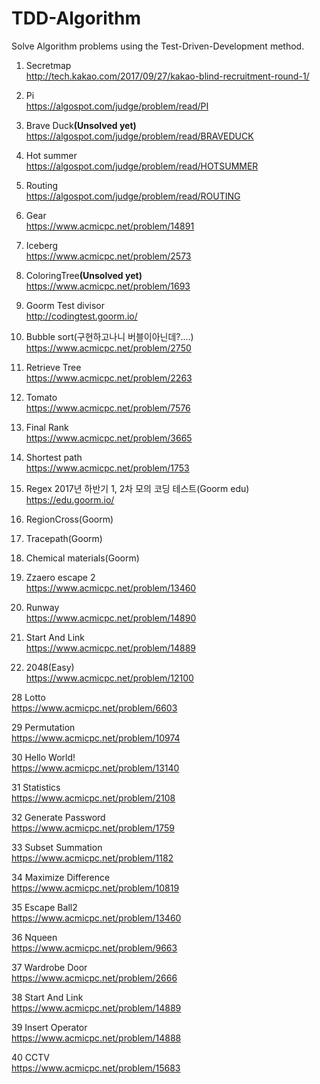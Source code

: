 # TDD-Algorithm
Solve Algorithm problems using the Test-Driven-Development method.

1. Secretmap<br/>
http://tech.kakao.com/2017/09/27/kakao-blind-recruitment-round-1/

2. Pi<br/>
https://algospot.com/judge/problem/read/PI

3. Brave Duck<b>(Unsolved yet)</b><br/>
https://algospot.com/judge/problem/read/BRAVEDUCK

4. Hot summer<br/>
https://algospot.com/judge/problem/read/HOTSUMMER

5. Routing<br/>
https://algospot.com/judge/problem/read/ROUTING

6. Gear<br/>
https://www.acmicpc.net/problem/14891

7. Iceberg<br/>
https://www.acmicpc.net/problem/2573

8. ColoringTree<b>(Unsolved yet)</b><br/>
https://www.acmicpc.net/problem/1693

9. Goorm Test divisor<br/>
http://codingtest.goorm.io/

10. Bubble sort(구현하고나니 버블이아닌데?....)<br/>
https://www.acmicpc.net/problem/2750

11. Retrieve Tree<br/>
https://www.acmicpc.net/problem/2263

12. Tomato<br/>
https://www.acmicpc.net/problem/7576

13. Final Rank<br/>
https://www.acmicpc.net/problem/3665

14. Shortest path<br/>
https://www.acmicpc.net/problem/1753

15. Regex 2017년 하반기 1, 2차 모의 코딩 테스트(Goorm edu)<br/>
https://edu.goorm.io/<br/>
16. RegionCross(Goorm)
17. Tracepath(Goorm)
18. Chemical materials(Goorm)

19. Zzaero escape 2<br/>
https://www.acmicpc.net/problem/13460

20. Runway<br/>
https://www.acmicpc.net/problem/14890

21. Start And Link<br/>
https://www.acmicpc.net/problem/14889

22. 2048(Easy) <br/>
https://www.acmicpc.net/problem/12100

28 Lotto <br/>
https://www.acmicpc.net/problem/6603

29 Permutation <br/>
https://www.acmicpc.net/problem/10974

30 Hello World! <br/>
https://www.acmicpc.net/problem/13140

31 Statistics <br/>
https://www.acmicpc.net/problem/2108

32 Generate Password <br/>
https://www.acmicpc.net/problem/1759

33 Subset Summation <br/>
https://www.acmicpc.net/problem/1182

34 Maximize Difference <br/>
https://www.acmicpc.net/problem/10819

35 Escape Ball2 <br/>
https://www.acmicpc.net/problem/13460

36 Nqueen <br/>
https://www.acmicpc.net/problem/9663

37 Wardrobe Door <br/>
https://www.acmicpc.net/problem/2666

38 Start And Link <br/>
https://www.acmicpc.net/problem/14889

39 Insert Operator <br/>
https://www.acmicpc.net/problem/14888

40 CCTV <br/>
https://www.acmicpc.net/problem/15683
